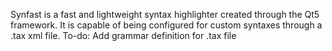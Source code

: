 Synfast is a fast and lightweight syntax highlighter created through the Qt5 framework. It is capable of being configured for custom syntaxes through a .tax xml file. To-do: Add grammar definition for .tax file
